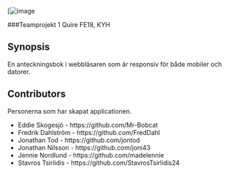 [![image](https://imgur.com/a/gv08dYH)

###Teamprojekt 1
Quire
FE18, KYH

## Synopsis

En anteckningsbok i webbläsaren som är responsiv för både mobiler och datorer.


## Contributors

Personerna som har skapat applicationen.
<ul>
<li>Eddie Skogesjö - https://github.com/Mr-Bobcat</li>
<li>Fredrik Dahlström - https://github.com/FredDahl</li>
<li>Jonathan Tod - https://github.com/jontod</li>
<li>Jonathan Nilsson - https://github.com/joni43</li>
<li>Jennie Nordlund - https://github.com/madelennie</li>
<li>Stavros Tsirlidis -  https://github.com/StavrosTsirlidis24</li>
</ul>




